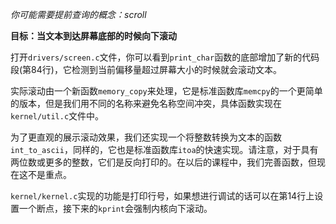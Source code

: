 *你可能需要提前查询的概念：scroll*

**目标：当文本到达屏幕底部的时候向下滚动**

打开`drivers/screen.c`文件，你可以看到`print_char`函数的底部增加了新的代码段(第84行)，它检测到当前偏移量超过屏幕大小的时候就会滚动文本。

实际滚动由一个新函数`memory_copy`来处理，它是标准函数库`memcpy`的一个更简单的版本，但是我们用不同的名称来避免名称空间冲突，具体函数实现在`kernel/util.c`文件中。

为了更直观的展示滚动效果，我们还实现一个将整数转换为文本的函数`int_to_ascii`，同样的，它也是标准函数库`itoa`的快速实现。请注意，对于具有两位数或更多的整数，它们是反向打印的。在以后的课程中，我们完善函数，但现在这不是重点。

`kernel/kernel.c`实现的功能是打印行号，如果想进行调试的话可以在第14行上设置一个断点，接下来的`kprint`会强制内核向下滚动。
